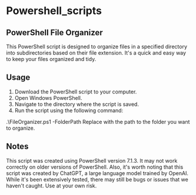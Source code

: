 # Powershell_scripts
## PowerShell File Organizer
This PowerShell script is designed to organize files in a specified directory into subdirectories based on their file extension. It's a quick and easy way to keep your files organized and tidy.
## Usage
1.	Download the PowerShell script to your computer.
2.	Open Windows PowerShell.
3.	Navigate to the directory where the script is saved.
4.	Run the script using the following command:

.\FileOrganizer.ps1 -FolderPath <Path to folder> 
Replace <Path to folder> with the path to the folder you want to organize.
  
## Notes
This script was created using PowerShell version 7.1.3. It may not work correctly on older versions of PowerShell.
Also, it's worth noting that this script was created by ChatGPT, a large language model trained by OpenAI. While it's been extensively tested, there may still be bugs or issues that we haven't caught. Use at your own risk.

